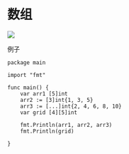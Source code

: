 # 数组



![](https://images.cnblogs.com/cnblogs_com/wangshuo1/1613306/o_220919123151_%E5%BE%AE%E4%BF%A1%E6%88%AA%E5%9B%BE_20220919191121.png)



例子

```
package main

import "fmt"

func main() {
	var arr1 [5]int
	arr2 := [3]int{1, 3, 5}
	arr3 := [...]int{2, 4, 6, 8, 10}
	var grid [4][5]int

	fmt.Println(arr1, arr2, arr3)
	fmt.Println(grid)

}
```



































































